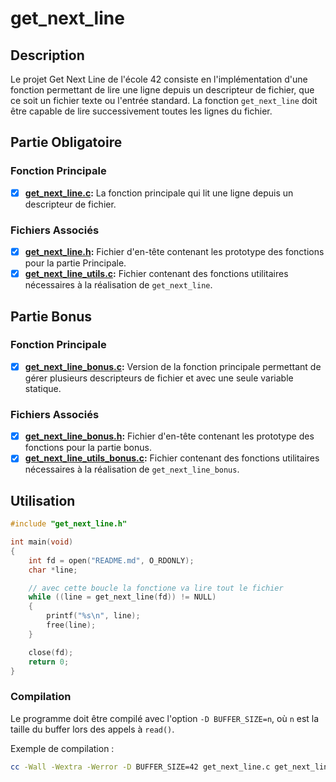 # get_next_line

## Description
Le projet Get Next Line de l'école 42 consiste en l'implémentation d'une fonction permettant de lire une ligne depuis un descripteur de fichier, que ce soit un fichier texte ou l'entrée standard. La fonction `get_next_line` doit être capable de lire successivement toutes les lignes du fichier.

## Partie Obligatoire

### Fonction Principale
- [x] **[get_next_line.c](get_next_line.c ):** La fonction principale qui lit une ligne depuis un descripteur de fichier.

### Fichiers Associés
- [x] **[get_next_line.h](get_next_line.h ):** Fichier d'en-tête contenant les prototype des fonctions pour la partie Principale.
- [x] **[get_next_line_utils.c](get_next_line_utils.c ):** Fichier contenant des fonctions utilitaires nécessaires à la réalisation de `get_next_line`.

## Partie Bonus

### Fonction Principale
- [x] **[get_next_line_bonus.c](get_next_line_bonus.c ):** Version de la fonction principale permettant de gérer plusieurs descripteurs de fichier et avec une seule variable statique.

### Fichiers Associés
- [x] **[get_next_line_bonus.h](get_next_line_bonus.h ):** Fichier d'en-tête contenant les prototype des fonctions pour la partie bonus.
- [x] **[get_next_line_utils_bonus.c](get_next_line_utils_bonus.c ):** Fichier contenant des fonctions utilitaires nécessaires à la réalisation de `get_next_line_bonus`.

## Utilisation
```c
#include "get_next_line.h"

int main(void)
{
    int fd = open("README.md", O_RDONLY);
    char *line;

    // avec cette boucle la fonctione va lire tout le fichier
    while ((line = get_next_line(fd)) != NULL)
    {
        printf("%s\n", line);
        free(line);
    }

    close(fd);
    return 0;
}
```
### Compilation
Le programme doit être compilé avec l'option `-D BUFFER_SIZE=n`, où `n` est la taille du buffer lors des appels à `read()`.

Exemple de compilation :
```bash
cc -Wall -Wextra -Werror -D BUFFER_SIZE=42 get_next_line.c get_next_line_utils.c main.c
```
